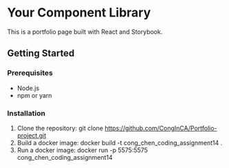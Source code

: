 # Your Component Library

This is a portfolio page built with React and Storybook.

## Getting Started

### Prerequisites

- Node.js
- npm or yarn

### Installation

1. Clone the repository:
   git clone https://github.com/CongInCA/Portfolio-project.git
2. Build a docker image:
   docker build -t cong_chen_coding_assignment14 .
3. Run a docker image:
   docker run -p 5575:5575 cong_chen_coding_assignment14
